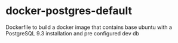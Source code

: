 # docker-postgres-default
Dockerfile to build a docker image that contains base ubuntu with a PostgreSQL 9.3 installation and pre configured dev db
